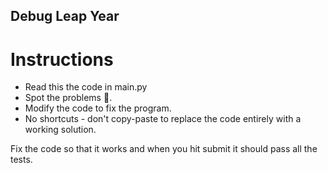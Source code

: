 ## Debug Leap Year

# Instructions

- Read this the code in main.py
- Spot the problems 🐞.
- Modify the code to fix the program.
- No shortcuts - don't copy-paste to replace the code entirely with a working solution.

Fix the code so that it works and when you hit submit it should pass all the tests.

